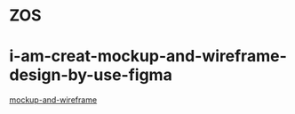 # ZOS

# i-am-creat-mockup-and-wireframe-design-by-use-figma

[mockup-and-wireframe](https://www.figma.com/design/Dw5aK4nf9JgatuwagF08tR/Masterpiece-Wireframe-and-Mockup?node-id=0-1&t=rN7fScIpkK4Y5A17-0)
